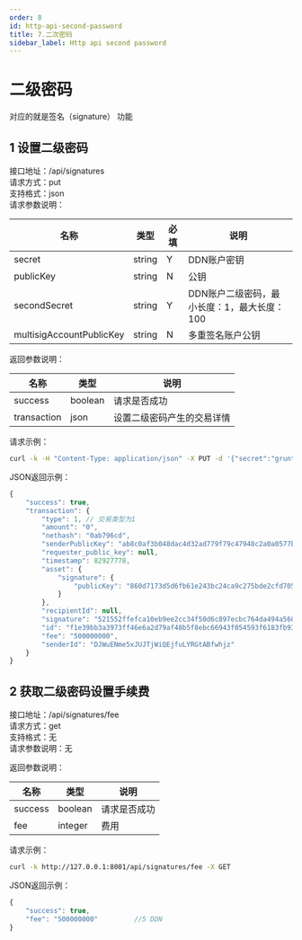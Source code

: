 ```yaml
---
order: 8
id: http-api-second-password
title: 7.二次密码
sidebar_label: Http api second password
---
```


# **二级密码**

对应的就是签名（signature） 功能

## **1 设置二级密码**
接口地址：/api/signatures   
请求方式：put   
支持格式：json   
请求参数说明：   

|名称	|类型   |必填 |说明              |   
|------ |-----  |---  |----              |   
|secret |string |Y    |DDN账户密钥       |   
|publicKey|string  |N|公钥      |    
|secondSecret|string|Y|DDN账户二级密码，最小长度：1，最大长度：100|   
|multisigAccountPublicKey|string|N|多重签名账户公钥|   
   
   
返回参数说明：   

|名称	|类型   |说明              |   
|------ |-----  |----              |   
|success|boolean  |请求是否成功 |    
|transaction|json  |设置二级密码产生的交易详情      |    
   
   
请求示例：   
```bash   
curl -k -H "Content-Type: application/json" -X PUT -d '{"secret":"grunt grain siege churn chicken phrase shell arrange fox recipe scan tube","secondSecret":"excuse purpose cousin weasel false attitude dutch lunar enemy soul tongue promote"}' 'http://127.0.0.1:8001/api/signatures'    
```
   
JSON返回示例：   
```js  
{
    "success": true,
    "transaction": {
        "type": 1, // 交易类型为1
        "amount": "0",
        "nethash": "0ab796cd",
        "senderPublicKey": "ab8c0af3b048dac4d32ad779f79c47948c2a0a0577b89ca7eba58ae321f04695",
        "requester_public_key": null,
        "timestamp": 82927778,
        "asset": {
            "signature": {
                "publicKey": "860d7173d5d6fb61e243bc24ca9c275bde2cfd705ccfa8464362409c5b9c9636"
            }
        },
        "recipientId": null,
        "signature": "521552ffefca10eb9ee2cc34f50d6c897ecbc764da494a560f52ab5fdd0b628b41118f94e9e814160620fe16862894cc4be7b20ca36253a5c6909fdbb2fe5101",
        "id": "f1e39bb3a3973ff46e6a2d79af48b5f8ebc66943f054593f6183fb93f39de129ecfa89e320d4afd19a4557c3aa139593047f86cc73495ad883acaeef8b0093ff",
        "fee": "500000000",
        "senderId": "DJWuENme5xJUJTjWiQEjfuLYRGtABfwhjz"
    }
} 
```
   
## **2 获取二级密码设置手续费**
接口地址：/api/signatures/fee   
请求方式：get   
支持格式：无   
请求参数说明：无   
   
   
返回参数说明：   

|名称	|类型   |说明              |   
|------ |-----  |----              |   
|success|boolean  |请求是否成功 |    
|fee|integer  |费用      |    
   
   
请求示例：   
```bash   
curl -k http://127.0.0.1:8001/api/signatures/fee -X GET   
```
   
JSON返回示例：   
```js   
{   
	"success": true,   
	"fee": "500000000"         //5 DDN   
}     
```
